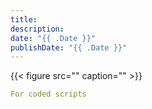 ```yaml
---
title:
description:
date: "{{ .Date }}"
publishDate: "{{ .Date }}"
---
```


{{< figure src="" caption="" >}}

<!--more-->

```YAML
For coded scripts
```